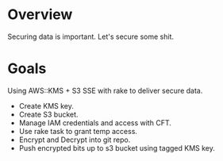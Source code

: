 # Overview

Securing data is important.  Let's secure some shit.

# Goals

Using AWS::KMS + S3 SSE with rake to deliver secure data.

* Create KMS key.
* Create S3 bucket.
* Manage IAM credentials and access with CFT.
* Use rake task to grant temp access.
* Encrypt and Decrypt into git repo.
* Push encrypted bits up to s3 bucket using tagged KMS key.

